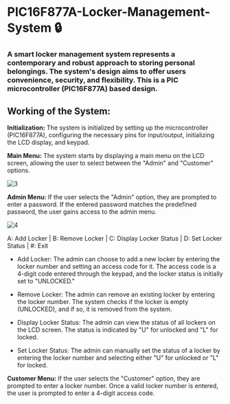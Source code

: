 # PIC16F877A-Locker-Management-System :lock:

### A smart locker management system represents a contemporary and robust approach to storing personal belongings. The system's design aims to offer users convenience, security, and flexibility. This is a PIC microcontroller (PIC16F877A) based design.

## Working of the System:

**Initialization:** The system is initialized by setting up the microcontroller (PIC16F877A), configuring the necessary pins for input/output, initializing the LCD display, and keypad.

**Main Menu:** The system starts by displaying a main menu on the LCD screen, allowing the user to select between the "Admin" and "Customer" options.

![3](https://github.com/Madhusankha/PIC16F877A-Locker-Management-System/assets/42806288/fc75365a-dc95-43cf-ae6d-586d4889fc3f)

**Admin Menu:** If the user selects the "Admin" option, they are prompted to enter a password. If the entered password matches the predefined password, the user gains access to the admin menu.


![4](https://github.com/Madhusankha/PIC16F877A-Locker-Management-System/assets/42806288/0c85a358-07f0-463d-a631-587b34be6e04)

A: Add Locker | B: Remove Locker | C: Display Locker Status | D: Set Locker Status | #: Exit

+ Add Locker: The admin can choose to add a new locker by entering the locker number and setting an access code for it. The access code is a 4-digit code entered through the keypad, and the locker status is initially set to "UNLOCKED."

+ Remove Locker: The admin can remove an existing locker by entering the locker number. The system checks if the locker is empty (UNLOCKED), and if so, it is removed from the system.

+ Display Locker Status: The admin can view the status of all lockers on the LCD screen. The status is indicated by "U" for unlocked and "L" for locked.

+ Set Locker Status: The admin can manually set the status of a locker by entering the locker number and selecting either "U" for unlocked or "L" for locked.

**Customer Menu:** If the user selects the "Customer" option, they are prompted to enter a locker number. Once a valid locker number is entered, the user is prompted to enter a 4-digit access code.


